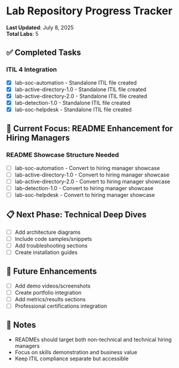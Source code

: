 # Lab Repository Progress Tracker

**Last Updated**: July 8, 2025  
**Total Labs**: 5  

## ✅ Completed Tasks

### ITIL 4 Integration
- [x] lab-soc-automation - Standalone ITIL file created
- [x] lab-active-directory-1.0 - Standalone ITIL file created  
- [x] lab-active-directory-2.0 - Standalone ITIL file created
- [x] lab-detection-1.0 - Standalone ITIL file created
- [x] lab-soc-helpdesk - Standalone ITIL file created

## 🔄 Current Focus: README Enhancement for Hiring Managers

### README Showcase Structure Needed
- [ ] lab-soc-automation - Convert to hiring manager showcase
- [ ] lab-active-directory-1.0 - Convert to hiring manager showcase
- [ ] lab-active-directory-2.0 - Convert to hiring manager showcase  
- [ ] lab-detection-1.0 - Convert to hiring manager showcase
- [ ] lab-soc-helpdesk - Convert to hiring manager showcase

## 📋 Next Phase: Technical Deep Dives
- [ ] Add architecture diagrams
- [ ] Include code samples/snippets
- [ ] Add troubleshooting sections
- [ ] Create installation guides

## 🎯 Future Enhancements
- [ ] Add demo videos/screenshots
- [ ] Create portfolio integration
- [ ] Add metrics/results sections
- [ ] Professional certifications integration

## 📝 Notes
- READMEs should target both non-technical and technical hiring managers
- Focus on skills demonstration and business value
- Keep ITIL compliance separate but accessible
